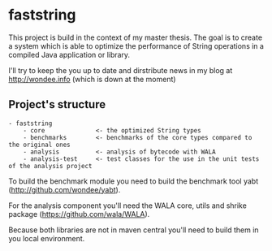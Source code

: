 # faststring

This project is build in the context of my master thesis. The goal is to create a system which is able to optimize the  performance of String operations in a compiled Java application or library. 

I'll try to keep the you up to date and dirstribute news in my blog at http://wondee.info (which is down at the moment)

## Project's structure

```
- faststring
	- core 				<- the optimized String types
	- benchmarks 		<- benchmarks of the core types compared to the original ones
	- analysis			<- analysis of bytecode with WALA 
	- analysis-test 	<- test classes for the use in the unit tests of the analysis project
```

To build the benchmark module you need to build the benchmark tool yabt (http://github.com/wondee/yabt).

For the analysis component you'll need the WALA core, utils and shrike package (https://github.com/wala/WALA). 

Because both libraries are not in maven central you'll need to build them in you local environment. 

